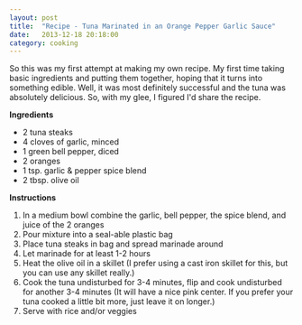 ```yaml
---
layout: post
title:  "Recipe - Tuna Marinated in an Orange Pepper Garlic Sauce"
date:   2013-12-18 20:18:00
category: cooking
---
```


So this was my first attempt at making my own recipe. My first time taking basic ingredients and putting them together, hoping that it turns into something edible. Well, it was most definitely successful and the tuna was absolutely delicious. So, with my glee, I figured I'd share the recipe.

**Ingredients**

- 2 tuna steaks
- 4 cloves of garlic, minced
- 1 green bell pepper, diced
- 2 oranges
- 1 tsp. garlic & pepper spice blend
- 2 tbsp. olive oil


**Instructions**

1. In a medium bowl combine the garlic, bell pepper, the spice blend, and juice of the 2 oranges
2. Pour mixture into a seal-able plastic bag
3. Place tuna steaks in bag and spread marinade around
4. Let marinade for at least 1-2 hours
5. Heat the olive oil in a skillet (I prefer using a cast iron skillet for this, but you can use any skillet really.)
6. Cook the tuna undisturbed for 3-4 minutes, flip and cook undisturbed for another 3-4 minutes (It will have a nice pink center. If you prefer your tuna cooked a little bit more, just leave it on longer.)
7. Serve with rice and/or veggies